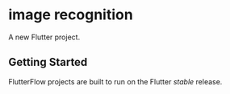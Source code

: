 # image recognition

A new Flutter project.

## Getting Started

FlutterFlow projects are built to run on the Flutter _stable_ release.
